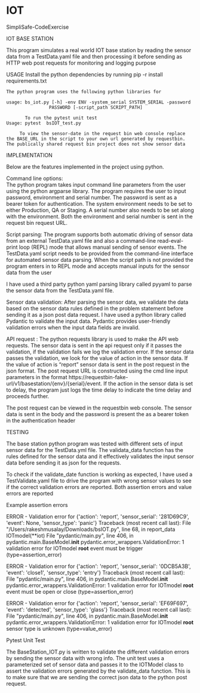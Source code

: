 # IOT
SimpliSafe-CodeExercise



IOT BASE STATION 

This program simulates a real world IOT base station by reading the sensor data from a TestData.yaml file and then processing it before sending as HTTP web post requests for monitoring and logging purpose

USAGE
	Install the python dependencies by running pip -r install requirements.txt

	The python program uses the following python libraries for 

	usage: bs_iot.py [-h] -env ENV -system_serial SYSTEM_SERIAL -password
                    PASSWORD [-script_path SCRIPT_PATH]
           
           To run the pytest unit test 
	Usage: pytest  bsIOT_test.py
         
         To view the sensor-date in the request bin web console replace the BASE_URL in the script to your own url generated by requestbin. The publically shared request bin project does not show sensor data
	
IMPLEMENTATION

Below are the features implemented in the project using python.

Command line options:  
The python program takes input command line parameters from the user using the python argparse library. The program requires the user to input password, environment and serial number. The password is sent as a bearer token for authentication. The system environment needs to be set to either Production, QA or Staging. A serial number also needs to be set along with the environment. Both the environment and serial number is sent in the request bin request URL.


Script parsing: 
The program supports both automatic driving of sensor data from an external TestData.yaml file and also a command-line read-eval-print loop (REPL) mode that allows manual sending of sensor events. The TestData.yaml script needs to be provided from the command-line interface for automated sensor data parsing. When the script path is not provided the program enters in to REPL mode and accepts manual inputs for the sensor data from the user

I have used a third party python yaml parsing library called pyyaml to parse the sensor data from the TestData.yaml file.

Sensor data validation: After parsing the sensor data, we validate the data based on the sensor data rules defined in the problem statement before sending it as a json post data request. I have used a python library called Pydantic to validate the input data. Pydantic provides user-friendly validation errors when the input data fields are invalid.

API request :
The python requests library is used to make the API web requests. The sensor data is sent in the api request only if it passes the validation, if the validation fails we log the validation error. If the sensor data passes the validation, we look for the value of action in the sensor data. If the value of action is  “report”  sensor data is sent in the post request  in the json format. The post request URL is constructed using the cmd line input parameters in the format https://requestbin-fake-url/v1/basestation/{env}/{serial}/event. If the action in the sensor data is set to delay, the program just logs the time delay to indicate the time delay and proceeds further.


The post request can be viewed in the requestbin web console. The sensor data is sent in the body and the password is present the as a bearer token in the authentication header

TESTING

The base station python program was tested with different sets of input sensor data for the TestData.yml file. The validata_data function has the rules defined for the sensor data and it effectively validates the input sensor data before sending it as json for the requests.


To check if the validate_date function is working as expected, I have used a TestValidate.yaml file to drive the program with wrong sensor values to see if the correct validation errors are reported. Both assertion errors and value errors are reported

Example assertion errors

ERROR - Validation error for {'action': 'report', 'sensor_serial': '281D69C9', 'event': None, 'sensor_type': 'panic'}
Traceback (most recent call last):
  File "/Users/rakeshmusalay/Downloads/bsIOT.py", line 68, in report_data
    IOTmodel(**iot)
  File "pydantic/main.py", line 406, in pydantic.main.BaseModel.__init__
pydantic.error_wrappers.ValidationError: 1 validation error for IOTmodel
__root__
  event must be trigger (type=assertion_error)

ERROR - Validation error for {'action': 'report', 'sensor_serial': '0DCB5A3B', 'event': 'close1', 'sensor_type': 'entry'}
Traceback (most recent call last):
  File "pydantic/main.py", line 406, in pydantic.main.BaseModel.__init__
pydantic.error_wrappers.ValidationError: 1 validation error for IOTmodel
__root__
  event must be open or close (type=assertion_error)

	
 ERROR - Validation error for {'action': 'report', 'sensor_serial': 'EF69F697', 'event': 'detected', 'sensor_type': 'glass'}
Traceback (most recent call last):
  File "pydantic/main.py", line 406, in pydantic.main.BaseModel.__init__
pydantic.error_wrappers.ValidationError: 1 validation error for IOTmodel
__root__
  sensor type is unknown (type=value_error)

Pytest Unit Test

The BaseStation_IOT.py is written to validate the different validation errors by sending the sensor data with wrong info. The unit test uses a parameterized set of sensor data and passes it to the IOTModel class to assert the validation errors generated by the validate_data function. This is to make sure that we are sending the correct json data to the python post request.

